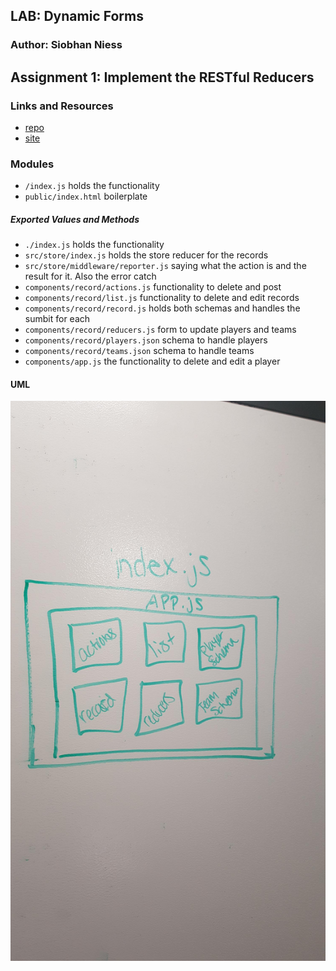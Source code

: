 ## LAB: Dynamic Forms

### Author: Siobhan Niess

## Assignment 1: Implement the RESTful Reducers

### Links and Resources
* [repo](https://codesandbox.io/s/5z15562pz4)
* [site](https://5z15562pz4.codesandbox.io/)

### Modules
* `/index.js` holds the functionality
* `public/index.html` boilerplate

##### Exported Values and Methods
* `./index.js` holds the functionality
* `src/store/index.js` holds the store reducer for the records
* `src/store/middleware/reporter.js` saying what the action is and the result for it. Also the error catch
* `components/record/actions.js` functionality to delete and post
* `components/record/list.js` functionality to delete and edit records
* `components/record/record.js` holds both schemas and handles the sumbit for each
* `components/record/reducers.js` form to update players and teams
* `components/record/players.json` schema to handle players
* `components/record/teams.json` schema to handle teams
* `components/app.js` the functionality to delete and edit a player

#### UML
![Whiteboard image for dynamic forms](./assets/dynamic-form.jpg)